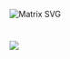 
![Matrix SVG](https://raw.githubusercontent.com/rodrigograca31/rodrigograca31/master/matrix.svg)
<p>
  <h1 align="center"><b><Hello there, I'm Debrup Dey👋</b></h1>
</p>


![](https://komarev.com/ghpvc/?username=your-github-debrup416&color=0c1661)

